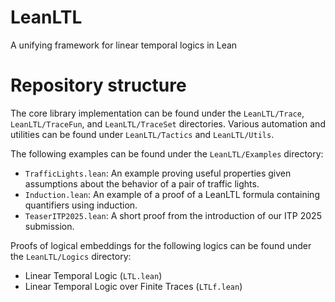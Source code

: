 # LeanLTL
A unifying framework for linear temporal logics in Lean

# Repository structure
The core library implementation can be found under the `LeanLTL/Trace`, `LeanLTL/TraceFun`, and `LeanLTL/TraceSet` directories. Various automation and utilities can be found under `LeanLTL/Tactics` and `LeanLTL/Utils`.

The following examples can be found under the `LeanLTL/Examples` directory:
- `TrafficLights.lean`: An example proving useful properties given assumptions about the behavior of a pair of traffic lights.
- `Induction.lean`: An example of a proof of a LeanLTL formula containing quantifiers using induction. 
- `TeaserITP2025.lean`: A short proof from the introduction of our ITP 2025 submission.

Proofs of logical embeddings for the following logics can be found under the `LeanLTL/Logics` directory: 
- Linear Temporal Logic (`LTL.lean`)
- Linear Temporal Logic over Finite Traces (`LTLf.lean`)
